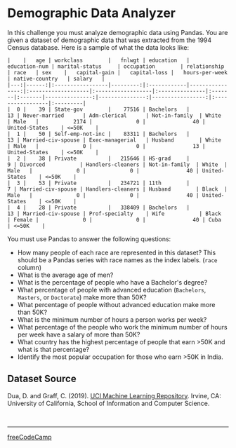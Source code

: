 <div style="padding: 15px 0px;"><h1 id="content-start" data-playwright-test-label="challenge-title">Demographic Data Analyzer</h1>
<p>In this challenge you must analyze demographic data using Pandas. You are given a dataset of demographic data that was extracted from the 1994 Census database. Here is a sample of what the data looks like:</p>
<pre class="language-markdown" tabindex="0" role="region" aria-label=" code example"><code class="language-markdown">|    |   age | workclass        |   fnlwgt | education   |   education-num | marital-status     | occupation        | relationship   | race   | sex    |   capital-gain |   capital-loss |   hours-per-week | native-country   | salary   |
|---:|------:|:-----------------|---------:|:------------|----------------:|:-------------------|:------------------|:---------------|:-------|:-------|---------------:|---------------:|-----------------:|:-----------------|:---------|
|  0 |    39 | State-gov        |    77516 | Bachelors   |              13 | Never-married      | Adm-clerical      | Not-in-family  | White  | Male   |           2174 |              0 |               40 | United-States    | &lt;=50K    |
|  1 |    50 | Self-emp-not-inc |    83311 | Bachelors   |              13 | Married-civ-spouse | Exec-managerial   | Husband        | White  | Male   |              0 |              0 |               13 | United-States    | &lt;=50K    |
|  2 |    38 | Private          |   215646 | HS-grad     |               9 | Divorced           | Handlers-cleaners | Not-in-family  | White  | Male   |              0 |              0 |               40 | United-States    | &lt;=50K    |
|  3 |    53 | Private          |   234721 | 11th        |               7 | Married-civ-spouse | Handlers-cleaners | Husband        | Black  | Male   |              0 |              0 |               40 | United-States    | &lt;=50K    |
|  4 |    28 | Private          |   338409 | Bachelors   |              13 | Married-civ-spouse | Prof-specialty    | Wife           | Black  | Female |              0 |              0 |               40 | Cuba             | &lt;=50K    |
</code></pre>
<p>You must use Pandas to answer the following questions:</p>
<ul>
<li>How many people of each race are represented in this dataset? This should be a Pandas series with race names as the index labels. (<code>race</code> column)</li>
<li>What is the average age of men?</li>
<li>What is the percentage of people who have a Bachelor's degree?</li>
<li>What percentage of people with advanced education (<code>Bachelors</code>, <code>Masters</code>, or <code>Doctorate</code>) make more than 50K?</li>
<li>What percentage of people without advanced education make more than 50K?</li>
<li>What is the minimum number of hours a person works per week?</li>
<li>What percentage of the people who work the minimum number of hours per week have a salary of more than 50K?</li>
<li>What country has the highest percentage of people that earn &gt;50K and what is that percentage?</li>
<li>Identify the most popular occupation for those who earn &gt;50K in India.</li>
</ul>
<h2>Dataset Source</h2>
<p>Dua, D. and Graff, C. (2019). <a href="http://archive.ics.uci.edu/ml" target="_blank" rel="noopener noreferrer nofollow">UCI Machine Learning Repository</a>. Irvine, CA: University of California, School of Information and Computer Science.</p>


<br>

---
[freeCodeCamp](https://www.freecodecamp.org/learn/data-analysis-with-python/data-analysis-with-python-projects/demographic-data-analyzer)

